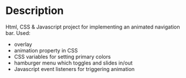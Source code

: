 # Description
Html, CSS & Javascript project for implementing an animated navigation bar. 
Used:
- overlay
- animation property in CSS 
- CSS variables for setting primary colors
- hamburger menu which toggles and slides in/out
- Javascript event listeners for triggering animation
